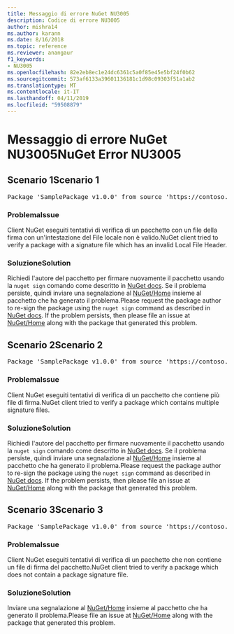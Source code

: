 ```yaml
---
title: Messaggio di errore NuGet NU3005
description: Codice di errore NU3005
author: mishra14
ms.author: karann
ms.date: 8/16/2018
ms.topic: reference
ms.reviewer: anangaur
f1_keywords:
- NU3005
ms.openlocfilehash: 82e2eb8ec1e24dc6361c5a0f85e45e5bf24f0b62
ms.sourcegitcommit: 573af6133a39601136181c1d98c09303f51a1ab2
ms.translationtype: MT
ms.contentlocale: it-IT
ms.lasthandoff: 04/11/2019
ms.locfileid: "59508879"
---
```

# <a name="nuget-error-nu3005"></a><span data-ttu-id="762f9-103">Messaggio di errore NuGet NU3005</span><span class="sxs-lookup"><span data-stu-id="762f9-103">NuGet Error NU3005</span></span>

## <a name="scenario-1"></a><span data-ttu-id="762f9-104">Scenario 1</span><span class="sxs-lookup"><span data-stu-id="762f9-104">Scenario 1</span></span>

<pre>Package 'SamplePackage v1.0.0' from source 'https://contoso.com/index.json': The package contains an invalid package signature file.</pre>

### <a name="issue"></a><span data-ttu-id="762f9-105">Problema</span><span class="sxs-lookup"><span data-stu-id="762f9-105">Issue</span></span>

<span data-ttu-id="762f9-106">Client NuGet eseguiti tentativi di verifica di un pacchetto con un file della firma con un'intestazione del File locale non è valido.</span><span class="sxs-lookup"><span data-stu-id="762f9-106">NuGet client tried to verify a package with a signature file which has an invalid Local File Header.</span></span>


### <a name="solution"></a><span data-ttu-id="762f9-107">Soluzione</span><span class="sxs-lookup"><span data-stu-id="762f9-107">Solution</span></span>

<span data-ttu-id="762f9-108">Richiedi l'autore del pacchetto per firmare nuovamente il pacchetto usando la `nuget sign` comando come descritto in [NuGet docs](https://docs.microsoft.com/en-us/nuget/create-packages/sign-a-package). Se il problema persiste, quindi inviare una segnalazione al [NuGet/Home](https://github.com/NuGet/Home/issues) insieme al pacchetto che ha generato il problema.</span><span class="sxs-lookup"><span data-stu-id="762f9-108">Please request the package author to re-sign the package using the `nuget sign` command as described in [NuGet docs](https://docs.microsoft.com/en-us/nuget/create-packages/sign-a-package). If the problem persists, then please file an issue at [NuGet/Home](https://github.com/NuGet/Home/issues) along with the package that generated this problem.</span></span>



## <a name="scenario-2"></a><span data-ttu-id="762f9-109">Scenario 2</span><span class="sxs-lookup"><span data-stu-id="762f9-109">Scenario 2</span></span>

<pre>Package 'SamplePackage v1.0.0' from source 'https://contoso.com/index.json': The package contains multiple package signature files.</pre>

### <a name="issue"></a><span data-ttu-id="762f9-110">Problema</span><span class="sxs-lookup"><span data-stu-id="762f9-110">Issue</span></span>

<span data-ttu-id="762f9-111">Client NuGet eseguiti tentativi di verifica di un pacchetto che contiene più file di firma.</span><span class="sxs-lookup"><span data-stu-id="762f9-111">NuGet client tried to verify a package which contains multiple signature files.</span></span>


### <a name="solution"></a><span data-ttu-id="762f9-112">Soluzione</span><span class="sxs-lookup"><span data-stu-id="762f9-112">Solution</span></span>

<span data-ttu-id="762f9-113">Richiedi l'autore del pacchetto per firmare nuovamente il pacchetto usando la `nuget sign` comando come descritto in [NuGet docs](https://docs.microsoft.com/en-us/nuget/create-packages/sign-a-package). Se il problema persiste, quindi inviare una segnalazione al [NuGet/Home](https://github.com/NuGet/Home/issues) insieme al pacchetto che ha generato il problema.</span><span class="sxs-lookup"><span data-stu-id="762f9-113">Please request the package author to re-sign the package using the `nuget sign` command as described in [NuGet docs](https://docs.microsoft.com/en-us/nuget/create-packages/sign-a-package). If the problem persists, then please file an issue at [NuGet/Home](https://github.com/NuGet/Home/issues) along with the package that generated this problem.</span></span>



## <a name="scenario-3"></a><span data-ttu-id="762f9-114">Scenario 3</span><span class="sxs-lookup"><span data-stu-id="762f9-114">Scenario 3</span></span>

<pre>Package 'SamplePackage v1.0.0' from source 'https://contoso.com/index.json': The package does not contain a valid package signature file.</pre>

### <a name="issue"></a><span data-ttu-id="762f9-115">Problema</span><span class="sxs-lookup"><span data-stu-id="762f9-115">Issue</span></span>

<span data-ttu-id="762f9-116">Client NuGet eseguiti tentativi di verifica di un pacchetto che non contiene un file di firma del pacchetto.</span><span class="sxs-lookup"><span data-stu-id="762f9-116">NuGet client tried to verify a package which does not contain a package signature file.</span></span>


### <a name="solution"></a><span data-ttu-id="762f9-117">Soluzione</span><span class="sxs-lookup"><span data-stu-id="762f9-117">Solution</span></span>

<span data-ttu-id="762f9-118">Inviare una segnalazione al [NuGet/Home](https://github.com/NuGet/Home/issues) insieme al pacchetto che ha generato il problema.</span><span class="sxs-lookup"><span data-stu-id="762f9-118">Please file an issue at [NuGet/Home](https://github.com/NuGet/Home/issues) along with the package that generated this problem.</span></span>


